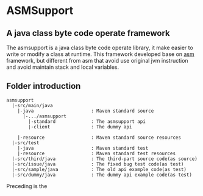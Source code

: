 ASMSupport
===

A java class byte code operate framework
---

The asmsupport is a java class byte code operate library, it make easier to write or modify a class at runtime. This framework developed base on [asm](http://asm.ow2.org/) framework, but different from asm that avoid use original jvm instruction and avoid maintain stack and local variables.

## Folder introduction

    asmsupport
      |-src/main/java          
        |-java                     : Maven standard source
          |-.../asmsupport 
            |-standard             : The asmsupport api 
            |-client               : The dummy api
            
        |-resource                 : Maven standard source resources  
      |-src/test
        |-java                     : Maven standard test
        |-resource                 : Maven standard test resources
      |-src/third/java             : The third-part source code(as source)
      |-src/issue/java             : The fixed bug test code(as test)
      |-src/sample/java            : The old api example code(as test)
      |-src/dummy/java             : The dummy api example code(as test)

Preceding is the  